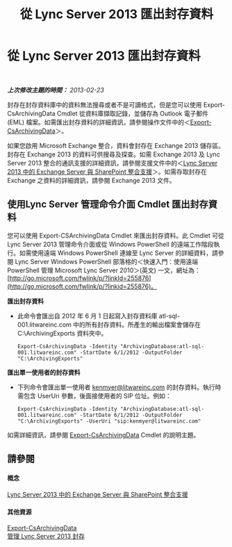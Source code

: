 ﻿---
title: 從 Lync Server 2013 匯出封存資料
TOCTitle: 從 Lync Server 2013 匯出封存資料
ms:assetid: 09450d54-769b-4741-924b-e390664d506f
ms:mtpsurl: https://technet.microsoft.com/zh-tw/library/JJ204657(v=OCS.15)
ms:contentKeyID: 49290020
ms.date: 08/10/2015
mtps_version: v=OCS.15
ms.translationtype: HT
---

# 從 Lync Server 2013 匯出封存資料

 

_**上次修改主題的時間：** 2013-02-23_

封存在封存資料庫中的資料無法搜尋或者不是可讀格式，但是您可以使用 Export-CsArchivingData Cmdlet 從資料庫擷取記錄，並儲存為 Outlook 電子郵件 (EML) 檔案。如需匯出封存資料的詳細資訊，請參閱操作文件中的＜[Export-CsArchivingData](https://docs.microsoft.com/en-us/powershell/module/skype/Export-CsArchivingData)＞。

如果您啟用 Microsoft Exchange 整合，資料會封存在 Exchange 2013 儲存區。封存在 Exchange 2013 的資料可供搜尋及探查。如需 Exchange 2013 及 Lync Server 2013 整合的通訊支援的詳細資訊，請參閱支援文件中的＜[Lync Server 2013 中的 Exchange Server 與 SharePoint 整合支援](lync-server-2013-exchange-and-sharepoint-integration-support.md)＞。如需存取封存在 Exchange 之資料的詳細資訊，請參閱 Exchange 2013 文件。

## 使用Lync Server 管理命令介面 Cmdlet 匯出封存資料

您可以使用 Export-CSArchivingData Cmdlet 來匯出封存資料。此 Cmdlet 可從 Lync Server 2013 管理命令介面或從 Windows PowerShell 的遠端工作階段執行。如需使用遠端 Windows PowerShell 連線至 Lync Server 的詳細資料，請參閱 Lync Server Windows PowerShell 部落格的＜快速入門：使用遠端 PowerShell 管理 Microsoft Lync Server 2010＞(英文) 一文，網址為：[http://go.microsoft.com/fwlink/p/?linkId=255876](http://go.microsoft.com/fwlink/p/?linkid=255876)。

**匯出封存資料**

  - 此命令會匯出自 2012 年 6 月 1 日起寫入封存資料庫 atl-sql-001.litwareinc.com 中的所有封存資料。所產生的輸出檔案會儲存在 C:\\ArchivingExports 資料夾中。
    
        Export-CsArchivingData -Identity "ArchivingDatabase:atl-sql-001.litwareinc.com" -StartDate 6/1/2012 -OutputFolder "C:\ArchivingExports"

**匯出單一使用者的封存資料**

  - 下列命令會匯出單一使用者 kenmyer@litwareinc.com 的封存資料。執行時需包含 UserUri 參數，後面接使用者的 SIP 位址。例如：
    
        Export-CsArchivingData -Identity "ArchivingDatabase:atl-sql-001.litwareinc.com" -StartDate 6/1/2012 -OutputFolder "C:\ArchivingExports" -UserUri "sip:kenmyer@litwareinc.com"

如需詳細資訊，請參閱 [Export-CsArchivingData](https://docs.microsoft.com/en-us/powershell/module/skype/Export-CsArchivingData) Cmdlet 的說明主題。

## 請參閱

#### 概念

[Lync Server 2013 中的 Exchange Server 與 SharePoint 整合支援](lync-server-2013-exchange-and-sharepoint-integration-support.md)  

#### 其他資源

[Export-CsArchivingData](https://docs.microsoft.com/en-us/powershell/module/skype/Export-CsArchivingData)  
[管理 Lync Server 2013 封存](lync-server-2013-managing-archiving.md)

